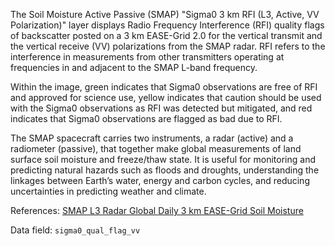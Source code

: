 The Soil Moisture Active Passive (SMAP) "Sigma0 3 km RFI (L3, Active, VV Polarization)" layer displays Radio Frequency Interference (RFI) quality flags of backscatter posted on a 3 km EASE-Grid 2.0 for the vertical transmit and the vertical receive (VV) polarizations from the SMAP radar. RFI refers to the interference in measurements from other transmitters operating at frequencies in and adjacent to the SMAP L-band frequency.

Within the image, green indicates that Sigma0 observations are free of RFI and approved for science use, yellow indicates that caution should be used with the Sigma0 observations as RFI was detected but mitigated, and red indicates that Sigma0 observations are flagged as bad due to RFI.

The SMAP spacecraft carries two instruments, a radar (active) and a radiometer (passive), that together make global measurements of land surface soil moisture and freeze/thaw state. It is useful for monitoring and predicting natural hazards such as floods and droughts, understanding the linkages between Earth’s water, energy and carbon cycles, and reducing uncertainties in predicting weather and climate.

References: [SMAP L3 Radar Global Daily 3 km EASE-Grid Soil Moisture](https://nsidc.org/data/spl3sma/)

Data field: `sigma0_qual_flag_vv`
